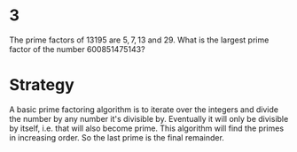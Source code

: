 # 3

The prime factors of $13195$ are $5, 7, 13$ and $29$.
What is the largest prime factor of the number $600851475143$?

# Strategy

A basic prime factoring algorithm is to iterate over the integers and divide the number by any number it's divisible by. Eventually it will only be divisible by itself, i.e. that will also become prime. This algorithm will find the primes in increasing order. So the last prime is the final remainder.
